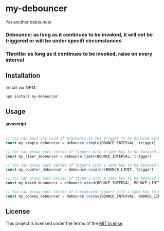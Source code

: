 # my-debouncer
Yet another debouncer

### Debounce: as long as it continues to be invoked, it will not be triggered or will be under specifi circumstances

### Throttle: as long as it continues to be invoked, raise on every interval

## Installation
Install via NPM:

```bash
npm install my-debouncer

```

## Usage

#### javascript

```javascript

// You can pass any kind of arguments to the trigger to be bounced with simple-debouncer.
const my_simple_debouncer = debounce.simple(BOUNCE_INTERVAL, trigger)

// You can group each series of tiggers with a same key to be bounced during a specific interval with timer-debouncer.
const my_timer_debouncer = debounce.timer(BOUNCE_INTERVAL, trigger)

// You can group each series of tiggers with a same key to be bounced during over the specific limit with counter-debouncer.
const my_counter_debouncer = debounce.counter(BOUNCE_LIMIT, trigger)

// You can group each series of tiggers with a same key to be bounced over the mixed circumstances with mixed-debouncer.
const my_mixed_debouncer = debounce.mixed(BOUNCE_INTERVAL, BOUNCE_LIMIT, trigger)

// You can group each series of customized-tiggers with a same key to be bounced over the mixed circumstances with convoy-debouncer.
const my_convoy_debouncer = debounce.convoy(BOUNCE_INTERVAL, BOUNCE_LIMIT, trigger)


```

## License

This project is licensed under the terms of the
[MIT license](/LICENSE).